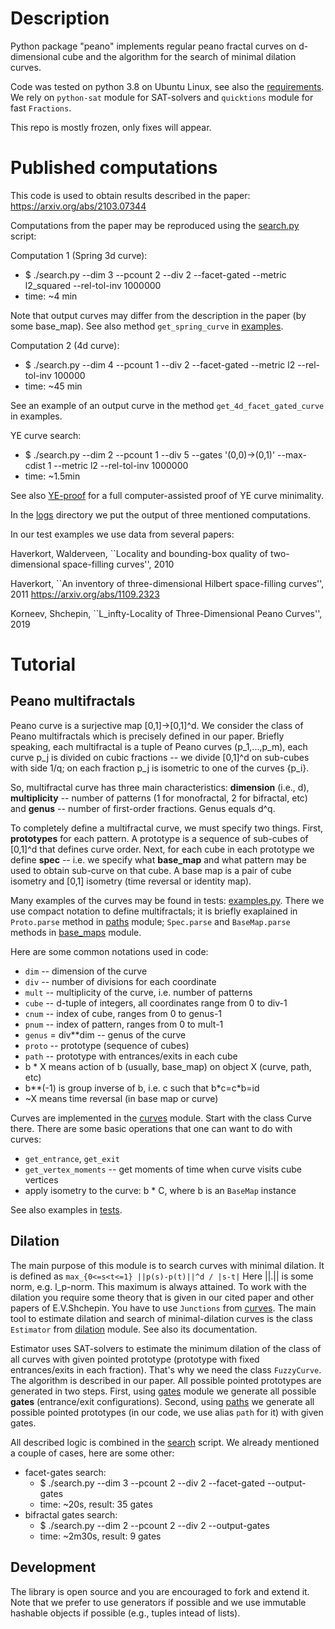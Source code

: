 # Description

Python package "peano" implements regular peano fractal curves on d-dimensional cube
and the algorithm for the search of minimal dilation curves.

Code was tested on python 3.8 on Ubuntu Linux, see also the [requirements](requirements.txt).
We rely on `python-sat` module for SAT-solvers and `quicktions` module for fast `Fractions`.

This repo is mostly frozen, only fixes will appear.

# Published computations

This code is used to obtain results described in the paper:
https://arxiv.org/abs/2103.07344

Computations from the paper may be reproduced using the [search.py](search.py) script:

Computation 1 (Spring 3d curve):
* $ ./search.py --dim 3 --pcount 2 --div 2 --facet-gated --metric l2_squared --rel-tol-inv 1000000
* time: ~4 min

Note that output curves may differ from the description in the paper (by some base\_map).
See also method `get_spring_curve` in [examples](tests/examples.py).

Computation 2 (4d curve):
* $ ./search.py --dim 4 --pcount 1 --div 2 --facet-gated --metric l2 --rel-tol-inv 100000
* time: ~45 min

See an example of an output curve in the method `get_4d_facet_gated_curve` in examples.

YE curve search:
* $ ./search.py --dim 2 --pcount 1 --div 5 --gates '(0,0)->(0,1)' --max-cdist 1 --metric l2 --rel-tol-inv 1000000
* time: ~1.5min

See also [YE-proof](YE-proof.py) for a full computer-assisted proof of YE curve minimality.

In the [logs](logs) directory we put the output of three mentioned computations.

In our test examples we use data from several papers:

Haverkort, Walderveen, ``Locality and bounding-box quality of two-dimensional
space-filling curves'', 2010

Haverkort, ``An inventory of three-dimensional Hilbert space-filling curves'', 2011
https://arxiv.org/abs/1109.2323

Korneev, Shchepin, ``L_infty-Locality of Three-Dimensional Peano Curves'', 2019

# Tutorial

## Peano multifractals

Peano curve is a surjective map [0,1]->[0,1]^d. We consider the class of Peano
multifractals which is precisely defined in our paper. Briefly speaking, each
multifractal is a tuple of Peano curves (p_1,...,p_m), each curve p_j is divided on cubic
fractions -- we divide [0,1]^d on sub-cubes with side 1/q; on each fraction p_j
is isometric to one of the curves {p_i}.

So, multifractal curve has three main characteristics: **dimension** (i.e., d),
**multiplicity** -- number of patterns (1 for monofractal, 2 for bifractal, etc)
and **genus** -- number of first-order fractions. Genus equals d^q.

To completely define a multifractal curve, we must specify two things. First,
**prototypes** for each pattern. A prototype is a sequence of sub-cubes of
[0,1]^d that defines curve order. Next, for each cube in each prototype we
define **spec** -- i.e. we specify what **base_map** and what pattern may be
used to obtain sub-curve on that cube. A base map is a pair of cube isometry and
[0,1] isometry (time reversal or identity map).

Many examples of the curves may be found in tests: [examples.py](tests/examples.py).
There we use compact notation to define multifractals; it is briefly exaplained
in `Proto.parse` method in [paths](peano/paths.py) module; `Spec.parse` and
`BaseMap.parse` methods in [base_maps](peano/base_maps.py) module.

Here are some common notations used in code:
* `dim` -- dimension of the curve
* `div` -- number of divisions for each coordinate
* `mult` -- multiplicity of the curve, i.e. number of patterns
* `cube` -- d-tuple of integers, all coordinates range from 0 to div-1
* `cnum` -- index of cube, ranges from 0 to genus-1
* `pnum` -- index of pattern, ranges from 0 to mult-1
* `genus` = div\*\*dim -- genus of the curve
* `proto` -- prototype (sequence of cubes)
* `path` -- prototype with entrances/exits in each cube
* b * X means action of b (usually, base_map) on object X (curve, path, etc)
* b\*\*(-1) is group inverse of b, i.e. c such that b\*c=c\*b=id
* ~X means time reversal (in base map or curve)

Curves are implemented in the [curves](peano/curves.py) module. Start with the
class Curve there. There are some basic operations that one can want to do with
curves:
* `get_entrance`, `get_exit`
* `get_vertex_moments` -- get moments of time when curve visits cube vertices 
* apply isometry to the curve: b * C, where b is an ``BaseMap`` instance

See also examples in [tests](tests).

## Dilation

The main purpose of this module is to search curves with minimal dilation. It is
defined as
```max_{0<=s<t<=1} ||p(s)-p(t)||^d / |s-t|```
Here ||.|| is some norm, e.g. l_p-norm.
This maximum is always attained. To work with the dilation you require
some theory that is given in our cited paper and other papers of E.V.Shchepin.
You have to use `Junctions` from [curves](peano/curves.py). The main tool to
estimate dilation and search of minimal-dilation curves is the class `Estimator`
from [dilation](peano/dilation.py) module. See also its documentation.

Estimator uses SAT-solvers to estimate the minimum dilation of the class of all
curves with given pointed prototype (prototype with fixed entrances/exits in
each fraction). That's why we need the class `FuzzyCurve`. The algorithm is
described in our paper. All possible pointed prototypes are generated in two
steps. First, using [gates](peano/gates.py) module we
generate all possible **gates** (entrance/exit configurations). Second, using
[paths](peano/paths.py) we generate all possible pointed prototypes (in our
code, we use alias `path` for it) with given gates.

All described logic is combined in the [search](search.py) script. We already
mentioned a couple of cases, here are some other:
* facet-gates search:
    * $ ./search.py --dim 3 --pcount 2 --div 2 --facet-gated --output-gates
    * time: ~20s, result: 35 gates
* bifractal gates search:
    * $ ./search.py --dim 2 --pcount 2 --div 2 --output-gates
    * time: ~2m30s, result: 9 gates

## Development

The library is open source and you are encouraged to fork and extend it.
Note that we prefer to use generators if possible and we use immutable
hashable objects if possible (e.g., tuples intead of lists).

